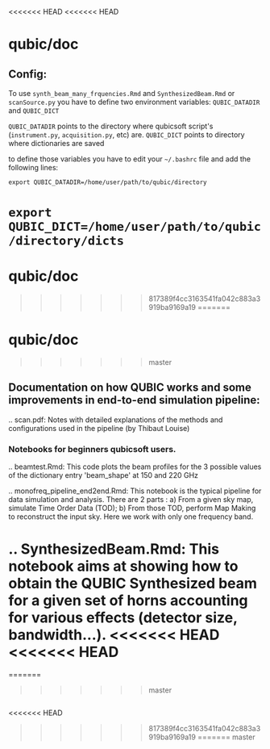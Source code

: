 <<<<<<< HEAD
<<<<<<< HEAD
# qubic/doc

## Config: 

To use `synth_beam_many_frquencies.Rmd` and `SynthesizedBeam.Rmd` or `scanSource.py` you have to define two environment variables: `QUBIC_DATADIR` and `QUBIC_DICT`

`QUBIC_DATADIR` points to the directory where qubicsoft script's (`instrument.py`, `acquisition.py`, etc) are.
`QUBIC_DICT` points to directory where dictionaries are saved

to define those variables you have to edit your `~/.bashrc` file and add the following lines:

`export QUBIC_DATADIR=/home/user/path/to/qubic/directory`

`export QUBIC_DICT=/home/user/path/to/qubic/directory/dicts`
=======
<!-- #region -->
# qubic/doc

>>>>>>> 817389f4cc3163541fa042c883a3919ba9169a19
=======
<!-- #region -->
# qubic/doc

>>>>>>> master

## Documentation on how QUBIC works and some improvements in end-to-end simulation pipeline:

.. scan.pdf: Notes with detailed explanations of the methods and configurations used in the pipeline (by Thibaut Louise)

### Notebooks for beginners qubicsoft users.
.. beamtest.Rmd: 
	This code plots the beam profiles for the 3 possible values of the dictionary entry 'beam_shape' at 150 and 220 GHz

.. monofreq_pipeline_end2end.Rmd:
	This notebook is the typical pipeline for data simulation and analysis. There are 2 parts : a) From a given sky map, simulate Time Order Data (TOD); b)	From those TOD, perform Map Making to reconstruct the input sky. Here we work with only one frequency band.

.. SynthesizedBeam.Rmd: 
	This notebook aims at showing how to obtain the QUBIC Synthesized beam for a given set of horns accounting for various effects (detector size, bandwidth...).
<<<<<<< HEAD
<<<<<<< HEAD
=======
=======
>>>>>>> master
<!-- #endregion -->

```python

```
<<<<<<< HEAD
>>>>>>> 817389f4cc3163541fa042c883a3919ba9169a19
=======
>>>>>>> master
